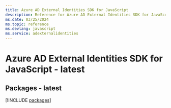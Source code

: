 ```yaml
---
title: Azure AD External Identities SDK for JavaScript
description: Reference for Azure AD External Identities SDK for JavaScript
ms.date: 03/25/2024
ms.topic: reference
ms.devlang: javascript
ms.service: adexternalidentities
---
```

# Azure AD External Identities SDK for JavaScript - latest
## Packages - latest
[!INCLUDE [packages](ad-external-identities-index.md)]